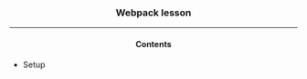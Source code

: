 <p align="center">
  <h3 align="center">Webpack lesson</h3>
</p>

<hr/>

<p>
  <h4 align="center">Contents</h3>
  <ul>
  <li>Setup</li>
  </ul>
</p>
